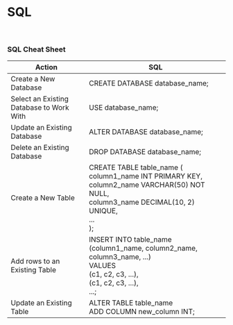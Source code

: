# SQL

<br>

### SQL Cheat Sheet

| Action | SQL |
| - | - |
| Create a New Database | CREATE DATABASE database_name; |
| Select an Existing Database to Work With | USE database_name; |
| Update an Existing Database | ALTER DATABASE database_name; |
| Delete an Existing Database | DROP DATABASE database_name; |
| Create a New Table | CREATE TABLE table_name (<br>column1_name INT PRIMARY KEY, <br>column2_name VARCHAR(50) NOT NULL, <br>column3_name DECIMAL(10, 2) UNIQUE, <br>... <br>); |
| Add rows to an Existing Table | INSERT INTO table_name (column1_name, column2_name, column3_name, ...) <br>VALUES <br>(c1, c2, c3, ...), <br>(c1, c2, c3, ...), <br>...; |
| Update an Existing Table | ALTER TABLE table_name <br> ADD COLUMN new_column INT; |



